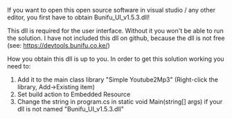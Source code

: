 ﻿If you want to open this open source software in visual studio / any other editor, you first have to obtain Bunifu_UI_v1.5.3.dll!

This dll is required for the user interface. Without it you won't be able to run the solution.
I have not included this dll on github, because the dll is not free (see: https://devtools.bunifu.co.ke/)

How you obtain this dll is up to you. In order to get this solution working you need to:
1. Add it to the main class library "Simple Youtube2Mp3"  (Right-click the library, Add->Existing item)
2. Set build action to Embedded Resource
3. Change the string in program.cs in static void Main(string[] args) if your dll is not named "Bunifu_UI_v1.5.3.dll"
